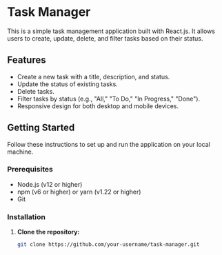 # Task Manager

This is a simple task management application built with React.js. It allows users to create, update, delete, and filter tasks based on their status.

## Features

- Create a new task with a title, description, and status.
- Update the status of existing tasks.
- Delete tasks.
- Filter tasks by status (e.g., "All," "To Do," "In Progress," "Done").
- Responsive design for both desktop and mobile devices.

## Getting Started

Follow these instructions to set up and run the application on your local machine.

### Prerequisites

- Node.js (v12 or higher)
- npm (v6 or higher) or yarn (v1.22 or higher)
- Git

### Installation

1. **Clone the repository:**

   ```bash
   git clone https://github.com/your-username/task-manager.git

